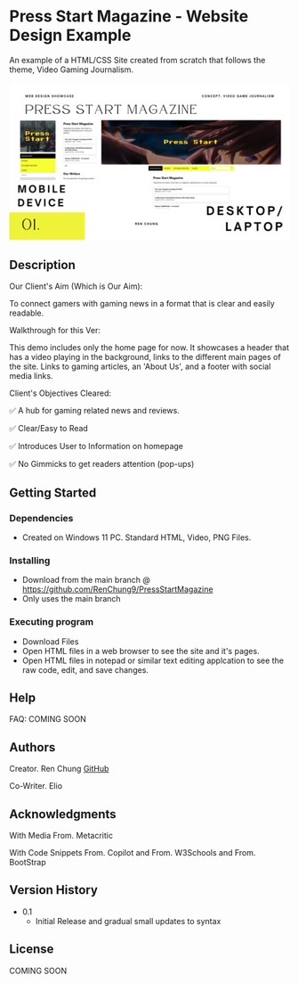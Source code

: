 # Press Start Magazine - Website Design Example

An example of a HTML/CSS Site created from scratch that follows the theme, Video Gaming Journalism.

![Web Design Showcase](https://github.com/renchung9/pressstartmagazine/blob/main/poster.png?raw=true)

## Description

Our Client's Aim (Which is Our Aim): 

To connect gamers with gaming news in a format that is clear and easily readable.

Walkthrough for this Ver: 

This demo includes only the home page for now. It showcases a header that has a video playing in the background, links to the different main pages of the site. Links to gaming articles, an 'About Us', and a footer with social media links.

Client's Objectives Cleared:

✅ A hub for gaming related news and reviews.

✅ Clear/Easy to Read

✅ Introduces User to Information on homepage

✅ No Gimmicks to get readers attention (pop-ups)


## Getting Started

### Dependencies

* Created on Windows 11 PC. Standard HTML, Video, PNG Files.

### Installing

* Download from the main branch @ https://github.com/RenChung9/PressStartMagazine
* Only uses the main branch

### Executing program

* Download Files
* Open HTML files in a web browser to see the site and it's pages.
* Open HTML files in notepad or similar text editing applcation to see the raw code, edit, and save changes.

## Help

FAQ: COMING SOON

## Authors

Creator. Ren Chung [GitHub](https://github.com/RenChung9)

Co-Writer. Elio

## Acknowledgments

With Media From. Metacritic

With Code Snippets From. Copilot
and From. W3Schools
and From. BootStrap

## Version History

* 0.1
    * Initial Release and gradual small updates to syntax

## License

COMING SOON

